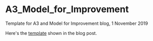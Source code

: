 # A3_Model_for_Improvement
Template for A3 and Model for Improvement blog, 1 November 2019

Here's the [template](https://github.com/klittle314/A3_Model_for_Improvement/blob/master/a3_word_template_MforI_edits%202.docx) shown in the blog post.
